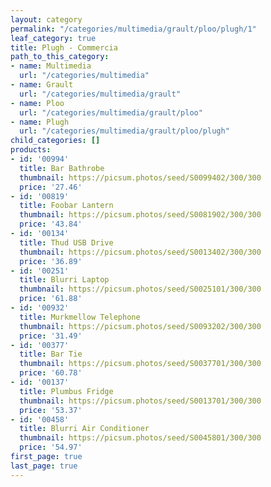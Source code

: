 ```yaml
---
layout: category
permalink: "/categories/multimedia/grault/ploo/plugh/1"
leaf_category: true
title: Plugh - Commercia
path_to_this_category:
- name: Multimedia
  url: "/categories/multimedia"
- name: Grault
  url: "/categories/multimedia/grault"
- name: Ploo
  url: "/categories/multimedia/grault/ploo"
- name: Plugh
  url: "/categories/multimedia/grault/ploo/plugh"
child_categories: []
products:
- id: '00994'
  title: Bar Bathrobe
  thumbnail: https://picsum.photos/seed/S0099402/300/300
  price: '27.46'
- id: '00819'
  title: Foobar Lantern
  thumbnail: https://picsum.photos/seed/S0081902/300/300
  price: '43.84'
- id: '00134'
  title: Thud USB Drive
  thumbnail: https://picsum.photos/seed/S0013402/300/300
  price: '36.89'
- id: '00251'
  title: Blurri Laptop
  thumbnail: https://picsum.photos/seed/S0025101/300/300
  price: '61.88'
- id: '00932'
  title: Murkmellow Telephone
  thumbnail: https://picsum.photos/seed/S0093202/300/300
  price: '31.49'
- id: '00377'
  title: Bar Tie
  thumbnail: https://picsum.photos/seed/S0037701/300/300
  price: '60.78'
- id: '00137'
  title: Plumbus Fridge
  thumbnail: https://picsum.photos/seed/S0013701/300/300
  price: '53.37'
- id: '00458'
  title: Blurri Air Conditioner
  thumbnail: https://picsum.photos/seed/S0045801/300/300
  price: '54.97'
first_page: true
last_page: true
---
```

